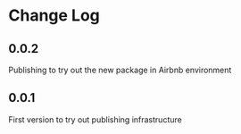 # Change Log

## 0.0.2

Publishing to try out the new package in Airbnb environment

## 0.0.1

First version to try out publishing infrastructure
